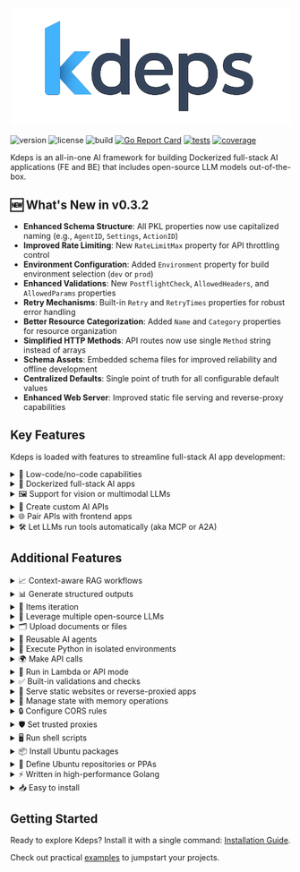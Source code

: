 <p align="center">
  <img src="./docs/public/logo.png" width="500" />
</p>

![version](https://img.shields.io/github/v/tag/kdeps/kdeps?style=flat-square&label=version)
![license](https://img.shields.io/github/license/kdeps/kdeps?style=flat-square)
![build](https://img.shields.io/github/actions/workflow/status/kdeps/kdeps/build-test.yml?branch=main&style=flat-square)
[![Go Report Card](https://goreportcard.com/badge/github.com/kdeps/kdeps)](https://goreportcard.com/report/github.com/kdeps/kdeps)
[![tests](https://img.shields.io/endpoint?style=flat-square&url=https://gist.githubusercontent.com/jjuliano/ce695f832cd51d014ae6d37353311c59/raw/kdeps-go-tests.json)](https://github.com/kdeps/kdeps/actions/workflows/build-test.yml)
[![coverage](https://img.shields.io/endpoint?style=flat-square&url=https://gist.githubusercontent.com/jjuliano/ce695f832cd51d014ae6d37353311c59/raw/kdeps-go-coverage.json)](https://github.com/kdeps/kdeps/actions/workflows/build-test.yml)

Kdeps is an all-in-one AI framework for building Dockerized full-stack AI applications (FE and BE) that includes
open-source LLM models out-of-the-box.

## 🆕 What's New in v0.3.2

- **Enhanced Schema Structure**: All PKL properties now use capitalized naming (e.g., `AgentID`, `Settings`, `ActionID`)
- **Improved Rate Limiting**: New `RateLimitMax` property for API throttling control
- **Environment Configuration**: Added `Environment` property for build environment selection (`dev` or `prod`)
- **Enhanced Validations**: New `PostflightCheck`, `AllowedHeaders`, and `AllowedParams` properties
- **Retry Mechanisms**: Built-in `Retry` and `RetryTimes` properties for robust error handling
- **Better Resource Categorization**: Added `Name` and `Category` properties for resource organization
- **Simplified HTTP Methods**: API routes now use single `Method` string instead of arrays
- **Schema Assets**: Embedded schema files for improved reliability and offline development
- **Centralized Defaults**: Single point of truth for all configurable default values
- **Enhanced Web Server**: Improved static file serving and reverse-proxy capabilities

## Key Features

Kdeps is loaded with features to streamline full-stack AI app development:

<details>
  <summary>🧩 Low-code/no-code capabilities</summary>
  Build <a href="https://kdeps.com/getting-started/configuration/workflow.html">operational full-stack AI apps</a>, enabling accessible development for non-technical users.

```pkl
// workflow.pkl
amends "package://schema.kdeps.com/core@0.3.2#/Workflow.pkl"

AgentID = "ticketResolutionAgent"
Description = "Automates customer support ticket resolution with LLM responses."
Version = "1.0.0"
TargetActionID = "responseResource"
Settings {
  RateLimitMax = 100
  Environment = "dev"
  APIServerMode = true
  APIServer {
    HostIP = "127.0.0.1"
    PortNum = 3000
    Routes {
      new { 
        Path = "/api/v1/ticket"
        Methods { "POST" }
        ActionID = "responseResource"
      }
    }
    CORS { 
      EnableCORS = true
      AllowOrigins { "http://localhost:8080" }
    }
  }
  AgentSettings {
    Timezone = "Etc/UTC"
    Models { "llama3.2:1b" }
    OllamaTagVersion = "0.8.0"
  }
}
```

```pkl
// resources/fetch_data.pkl
amends "package://schema.kdeps.com/core@0.3.2#/Resource.pkl"

ActionID = "httpFetchResource"
Name = "CRM Fetch"
Description = "Fetches ticket data via CRM API."
Category = "integration"
Run {
  RestrictToHTTPMethods { "POST" }
  RestrictToRoutes { "/api/v1/ticket" }
  AllowedHeaders { "Authorization"; "Content-Type" }
  AllowedParams { "ticket_id" }
  PreflightCheck {
    Validations { "request.data().ticket_id" != "" }
    Retry = true
    RetryTimes = 3
  }
  HTTPClient {
    Method = "GET"
    URL = "https://crm.example.com/api/ticket/request.data().ticket_id"
    Headers { ["Authorization"] = "Bearer \(session.getRecord('crm_token'))" }
    TimeoutDuration = 30.s
  }
}
```

```pkl
// resources/llm.pkl
amends "package://schema.kdeps.com/core@0.3.2#/Resource.pkl"

ActionID = "llmResource"
Name = "LLM Ticket Response"
Description = "Generates responses for customer tickets."
Category = "ai"
Requires { "httpFetchResource" }
Run {
  RestrictToHTTPMethods { "POST" }
  RestrictToRoutes { "/api/v1/ticket" }
  PreflightCheck {
    Validations { "\(request.data().query)" != "" }
    Retry = false
    RetryTimes = 1
  }
  PostflightCheck {
    Validations { "llm.response('llmResource').response_text" != "" }
    Retry = true
    RetryTimes = 2
  }
  Chat {
    Model = "llama3.2:1b"
    Role = "assistant"
    Prompt = "Provide a professional response to the customer query: \(request.data().query)"
    Scenario {
      new { Role = "system"; Prompt = "You are a customer support assistant. Be polite and concise." }
      new { Role = "system"; Prompt = "Ticket data: \(client.responseBody("httpFetchResource"))" }
    }
    JSONResponse = true
    JSONResponseKeys { "response_text" }
    TimeoutDuration = 60.s
  }
}
```

```pkl
// resources/response.pkl
amends "package://schema.kdeps.com/core@0.3.2#/Resource.pkl"

ActionID = "responseResource"
Name = "API Response"
Description = "Returns ticket resolution response."
Category = "output"
Requires { "llmResource" }
Run {
  RestrictToHTTPMethods { "POST" }
  RestrictToRoutes { "/api/v1/ticket" }
  APIResponse {
    Success = true
    Response {
      Data { llm.response('llmResource') }
    }
    Meta { 
      Headers { ["Content-Type"] = "application/json" }
    }
  }
}
```
</details>

<details>
  <summary>🐳 Dockerized full-stack AI apps</summary>
  Build applications with <a href="https://kdeps.com/getting-started/introduction/quickstart.html#quickstart">batteries included</a> for seamless development and deployment, as detailed in the <a href="https://kdeps.com/getting-started/configuration/workflow.html#ai-agent-settings">AI agent settings</a>.

```pkl
# Creating a Docker image of the kdeps AI agent is easy!
# First, package the AI agent project.
$ kdeps package tickets-ai/
INFO kdeps package created package-file=tickets-ai-1.0.0.kdeps
# Then build a docker image and run.
$ kdeps run tickets-ai-1.0.0.kdeps
# It also creates a Docker compose configuration file.
```

```pkl
# docker-compose.yml
version: '3.8'
services:
  kdeps-tickets-ai-cpu:
    image: kdeps-tickets-ai:1.0.0
    ports:
      - "127.0.0.1:3000"
    restart: on-failure
    volumes:
      - ollama:/root/.ollama
      - kdeps:/.kdeps
volumes:
  ollama:
    external:
      name: ollama
  kdeps:
    external:
      name: kdeps
```
</details>

<details>
  <summary>🖼️ Support for vision or multimodal LLMs</summary>
  Process text, images, and other data types in a single workflow with <a href="https://kdeps.com/getting-started/resources/multimodal.html">vision or multimodal LLMs</a>.

```pkl
// workflow.pkl
amends "package://schema.kdeps.com/core@0.3.2#/Workflow.pkl"

AgentID = "visualTicketAnalyzer"
Description = "Analyzes images in support tickets for defects using a vision model."
Version = "1.0.0"
TargetActionID = "responseResource"
Settings {
  RateLimitMax = 50
  Environment = "dev"
  APIServerMode = true
  APIServer {
    HostIP = "127.0.0.1"
    PortNum = 3000
    Routes {
      new { 
        Path = "/api/v1/visual-ticket"
        Methods { "POST" }
        ActionID = "responseResource"
      }
    }
    CORS { 
      EnableCORS = true
      AllowOrigins { "http://localhost:8080" }
    }
  }
  AgentSettings {
    Timezone = "Etc/UTC"
    Models { "llama3.2-vision" }
    OllamaTagVersion = "0.8.0"
  }
}
```

```pkl
// resources/fetch_data.pkl
amends "package://schema.kdeps.com/core@0.3.2#/Resource.pkl"

ActionID = "httpFetchResource"
Name = "CRM Fetch"
Description = "Fetches ticket data via CRM API."
Category = "integration"
Run {
  RestrictToHTTPMethods { "POST" }
  RestrictToRoutes { "/api/v1/visual-ticket" }
  AllowedParams { "ticket_id" }
  PreflightCheck {
    Validations { "request.data().ticket_id" != "" }
    Retry = true
    RetryTimes = 3
  }
  HTTPClient {
    Method = "GET"
    URL = "https://crm.example.com/api/ticket/request.data().ticket_id"
    Headers { ["Authorization"] = "Bearer \(session.getRecord('crm_token'))" }
    TimeoutDuration = 30.s
  }
}
```

```pkl
// resources/llm.pkl
amends "package://schema.kdeps.com/core@0.3.2#/Resource.pkl"

ActionID = "llmResource"
Name = "Visual Defect Analyzer"
Description = "Analyzes ticket images for defects."
Category = "ai"
Requires { "httpFetchResource" }
Run {
  RestrictToHTTPMethods { "POST" }
  RestrictToRoutes { "/api/v1/visual-ticket" }
  AllowedHeaders { "Content-Type" }
  PreflightCheck {
    Validations { "request.filecount()" > 0 }
    Retry = false
    RetryTimes = 1
  }
  PostflightCheck {
    Validations { "llm.response('llmResource').defect_description" != "" }
    Retry = true
    RetryTimes = 2
  }
  Chat {
    Model = "llama3.2-vision"
    Role = "assistant"
    Prompt = "Analyze the image for product defects and describe any issues found."
    Files { request.files()[0] }
    Scenario {
      new { Role = "system"; Prompt = "You are a support assistant specializing in visual defect detection." }
      new { Role = "system"; Prompt = "Ticket data: \(client.responseBody("httpFetchResource"))" }
    }
    JSONResponse = true
    JSONResponseKeys { "defect_description"; "severity" }
    TimeoutDuration = 60.s
  }
}
```

```pkl
// resources/response.pkl
amends "package://schema.kdeps.com/core@0.3.2#/Resource.pkl"

ActionID = "responseResource"
Name = "API Response"
Description = "Returns defect analysis result."
Category = "output"
Requires { "llmResource" }
Run {
  RestrictToHTTPMethods { "POST" }
  RestrictToRoutes { "/api/v1/visual-ticket" }
  APIResponse {
    Success = true
    Response {
      Data { llm.response('llmResource') }
    }
    Meta { 
      Headers { ["Content-Type"] = "application/json" }
    }
  }
}
```
</details>

<details>
  <summary>🔌 Create custom AI APIs</summary>
  Serve <a href="https://kdeps.com/getting-started/configuration/workflow.html#llm-models">open-source LLMs</a> through custom <a href="https://kdeps.com/getting-started/configuration/workflow.html#api-server-settings">AI APIs</a> for robust AI-driven applications.
</details>

<details>
  <summary>🌐 Pair APIs with frontend apps</summary>
  Integrate with frontend apps like Streamlit, NodeJS, and more for interactive AI-driven user interfaces, as outlined in <a href="https://kdeps.com/getting-started/configuration/workflow.html#web-server-settings">web server settings</a>.

```pkl
// workflow.pkl
amends "package://schema.kdeps.com/core@0.3.2#/Workflow.pkl"

AgentID = "frontendAIApp"
Description = "Pairs an AI API with a Streamlit frontend for text summarization."
Version = "1.0.0"
TargetActionID = "responseResource"
Settings {
  RateLimitMax = 200
  Environment = "dev"
  APIServerMode = true
  WebServerMode = true
  APIServer {
    HostIP = "127.0.0.1"
    PortNum = 3000
    Routes {
      new { 
        Path = "/api/v1/summarize"
        Methods { "POST" }
        ActionID = "responseResource"
      }
    }
  }
  WebServer {
    HostIP = "127.0.0.1"
    PortNum = 8501
    Routes {
      new {
        Path = "/app"
        PublicPath = "/fe/1.0.0/web/"
        ServerType = "app"
        AppPort = 8501
        Command = "streamlit run app.py"
      }
    }
  }
  AgentSettings {
    Timezone = "Etc/UTC"
    PythonPackages { "streamlit" }
    Models { "llama3.2:1b" }
    OllamaTagVersion = "0.8.0"
  }
}
```

```pkl
// data/fe/web/app.py (Streamlit frontend)
import streamlit as st
import requests

st.title("Text Summarizer")
text = st.text_area("Enter text to summarize")
if st.button("Summarize"):
  response = requests.post("http://localhost:3000/api/v1/summarize", json={"text": text})
  if response.ok:
    st.write(response.json()['response']['data']['summary'])
  else:
    st.error("Error summarizing text")
```

```pkl
// resources/llm.pkl
amends "package://schema.kdeps.com/core@0.3.2#/Resource.pkl"

ActionID = "llmResource"
Name = "Text Summarizer"
Description = "Summarizes input text using an LLM."
Category = "ai"
Run {
  RestrictToHTTPMethods { "POST" }
  RestrictToRoutes { "/api/v1/summarize" }
  AllowedParams { "text" }
  PreflightCheck {
    Validations { "\(request.data().text)" != "" }
    Retry = false
    RetryTimes = 1
  }
  Chat {
    Model = "llama3.2:1b"
    Role = "assistant"
    Prompt = "Summarize this text in 50 words or less: \(request.data().text)"
    JSONResponse = true
    JSONResponseKeys { "summary" }
    TimeoutDuration = 60.s
  }
}
```
</details>

<details>
  <summary>🛠️ Let LLMs run tools automatically (aka MCP or A2A)</summary>
  Enhance functionality through scripts and sequential tool pipelines with <a href="https://kdeps.com/getting-started/resources/llm.html#tools-configuration">external tools and chained tool workflows</a>.

```pkl
// workflow.pkl
amends "package://schema.kdeps.com/core@0.3.2#/Workflow.pkl"

AgentID = "toolChainingAgent"
Description = "Uses LLM to query a database and generate a report via tools."
Version = "1.0.0"
TargetActionID = "responseResource"
Settings {
  RateLimitMax = 50
  Environment = "dev"
  APIServerMode = true
  APIServer {
    HostIP = "127.0.0.1"
    PortNum = 3000
    Routes {
      new { 
        Path = "/api/v1/report"
        Methods { "POST" }
        ActionID = "responseResource"
      }
    }
  }
  AgentSettings {
    Timezone = "Etc/UTC"
    Models { "llama3.2:1b" }
    OllamaTagVersion = "0.8.0"
  }
}
```

```pkl
// resources/llm.pkl
amends "package://schema.kdeps.com/core@0.3.2#/Resource.pkl"

ActionID = "llmResource"
Name = "Report Generator"
Description = "Generates a report using a database query tool."
Category = "analytics"
Run {
  RestrictToHTTPMethods { "POST" }
  RestrictToRoutes { "/api/v1/report" }
  AllowedParams { "date_range" }
  PreflightCheck {
    Validations { "\(request.params("date_range"))" != "" }
    Retry = false
    RetryTimes = 1
  }
  Chat {
    Model = "llama3.2:1b"
    Role = "assistant"
    Prompt = "Generate a sales report based on database query results. Date range: \(request.params("date_range"))"
    Tools {
      new {
        Name = "query_sales_db"
        Script = data.filepath('tools/1.0.0', 'query_sales.py')
        Description = "Queries the sales database for recent transactions"
        Parameters {
          ["date_range"] { Required = true; Type = "string"; Description = "Date range for query (e.g., '2025-01-01:2025-05-01')" }
        }
      }
    }
    JSONResponse = true
    JSONResponseKeys { "report" }
    TimeoutDuration = 60.s
  }
}
```

```pkl
// data/tools/query_sales.py
import sqlite3
import sys

def query_sales(date_range):
  start, end = date_range.split(':')
  conn = sqlite3.connect('sales.db')
  cursor = conn.execute("SELECT * FROM transactions WHERE date BETWEEN ? AND ?", (start, end))
  results = cursor.fetchall()
  conn.close()
  return results

print(query_sales(sys.argv[1]))
```
</details>

## Additional Features

<details>
  <summary>📈 Context-aware RAG workflows</summary>
  Enable accurate, knowledge-intensive tasks with <a href="https://kdeps.com/getting-started/resources/kartographer.html">RAG workflows</a>.
</details>

<details>
  <summary>📊 Generate structured outputs</summary>
  Create consistent, machine-readable responses from LLMs, as described in the <a href="https://kdeps.com/getting-started/resources/llm.html#chat-block">chat block documentation</a>.

```pkl
// workflow.pkl
amends "package://schema.kdeps.com/core@0.3.2#/Workflow.pkl"

AgentID = "structuredOutputAgent"
Description = "Generates structured JSON responses from LLM."
Version = "1.0.0"
TargetActionID = "responseResource"
Settings {
  RateLimitMax = 100
  Environment = "dev"
  APIServerMode = true
  APIServer {
    HostIP = "127.0.0.1"
    PortNum = 3000
    Routes {
      new { 
        Path = "/api/v1/structured"
        Methods { "POST" }
        ActionID = "responseResource"
      }
    }
  }
  AgentSettings {
    Timezone = "Etc/UTC"
    Models { "llama3.2:1b" }
    OllamaTagVersion = "0.8.0"
  }
}
```

```pkl
// resources/llm.pkl
amends "package://schema.kdeps.com/core@0.3.2#/Resource.pkl"

ActionID = "llmResource"
Name = "Structured Response Generator"
Description = "Generates structured JSON output."
Category = "analytics"
Run {
  RestrictToHTTPMethods { "POST" }
  RestrictToRoutes { "/api/v1/structured" }
  AllowedParams { "text" }
  PreflightCheck {
    Validations { "\(request.data().text)" != "" }
    Retry = false
    RetryTimes = 1
  }
  Chat {
    Model = "llama3.2:1b"
    Role = "assistant"
    Prompt = "Analyze this text and return a structured response: \(request.data().text)"
    JSONResponse = true
    JSONResponseKeys { "summary"; "keywords" }
    TimeoutDuration = 60.s
  }
}
```
</details>

<details>
  <summary>🔄 Items iteration</summary>
  Iterate over multiple items in a resource to process them sequentially, using <a href="https://kdeps.com/getting-started/resources/items.html">items iteration</a> with `item.current()`, `item.prev()`, and `item.next()`.

```pkl
// workflow.pkl
amends "package://schema.kdeps.com/core@0.3.2#/Workflow.pkl"

AgentID = "mtvScenarioGenerator"
Description = "Generates MTV video scenarios based on song lyrics."
Version = "1.0.0"
TargetActionID = "responseResource"
Settings {
  RateLimitMax = 100
  Environment = "dev"
  APIServerMode = true
  APIServer {
    HostIP = "127.0.0.1"
    PortNum = 3000
    Routes {
      new { 
        Path = "/api/v1/mtv-scenarios"
        Methods { "GET" }
        ActionID = "responseResource"
      }
    }
    CORS { 
      EnableCORS = true
      AllowOrigins { "http://localhost:8080" }
    }
  }
  AgentSettings {
    Timezone = "Etc/UTC"
    Models { "llama3.2:1b" }
    OllamaTagVersion = "0.8.0"
  }
}
```

```pkl
// resources/llm.pkl
amends "package://schema.kdeps.com/core@0.3.2#/Resource.pkl"

ActionID = "llmResource"
Name = "MTV Scenario Generator"
Description = "Generates MTV video scenarios for song lyrics."
Category = "ai"
Items {
  "A long, long time ago"
  "I can still remember"
  "How that music used to make me smile"
  "And I knew if I had my chance"
}
Run {
  RestrictToHTTPMethods { "GET" }
  RestrictToRoutes { "/api/v1/mtv-scenarios" }
  SkipCondition {
    item.current() == "And I knew if I had my chance" // Skip this lyric
  }
  Chat {
    Model = "llama3.2:1b"
    Role = "assistant"
    Prompt = """
    Based on the lyric \(item.current()) from the song "American Pie," generate a suitable scenario for an MTV music video. The scenario should include a vivid setting, key visual elements, and a mood that matches the lyric's tone.
    """
    Scenario {
      new { Role = "system"; Prompt = "You are a creative director specializing in music video production." }
    }
    JSONResponse = true
    JSONResponseKeys { "setting"; "visual_elements"; "mood" }
    TimeoutDuration = 60.s
  }
}
```

```pkl
// resources/response.pkl
amends "package://schema.kdeps.com/core@0.3.2#/Resource.pkl"

ActionID = "responseResource"
Name = "API Response"
Description = "Returns MTV video scenarios."
Category = "output"
Requires { "llmResource" }
Run {
  RestrictToHTTPMethods { "GET" }
  RestrictToRoutes { "/api/v1/mtv-scenarios" }
  APIResponse {
    Success = true
    Response {
      Data { llm.response('llmResource') }
    }
    Meta { 
      Headers { ["Content-Type"] = "application/json" }
    }
  }
}
```
</details>

<details>
  <summary>🤖 Leverage multiple open-source LLMs</summary>
  Use LLMs from <a href="https://kdeps.com/getting-started/configuration/workflow.html#llm-models">Ollama</a> and <a href="https://github.com/kdeps/examples/tree/main/huggingface_imagegen_api">Huggingface</a> for diverse AI capabilities.

```pkl
// workflow.pkl
amends "package://schema.kdeps.com/core@0.3.2#/Workflow.pkl"

AgentSettings {
  Models {
    "tinydolphin"
    "llama3.3"
    "llama3.2-vision"
    "llama3.2:1b"
    "mistral"
    "gemma"
  }
}
```
</details>

<details>
  <summary>🗂️ Upload documents or files</summary>
  Process documents for LLM analysis, ideal for document analysis tasks, as shown in the <a href="https://kdeps.com/getting-started/tutorials/files.html">file upload tutorial</a>.

```pkl
// workflow.pkl
amends "package://schema.kdeps.com/core@0.3.2#/Workflow.pkl"

AgentID = "docAnalysisAgent"
Description = "Analyzes uploaded documents with LLM."
Version = "1.0.0"
TargetActionID = "responseResource"
Settings {
  RateLimitMax = 100
  Environment = "dev"
  APIServerMode = true
  APIServer {
    HostIP = "127.0.0.1"
    PortNum = 3000
    Routes {
      new { 
        Path = "/api/v1/doc-analyze"
        Methods { "POST" }
        ActionID = "responseResource"
      }
    }
  }
  AgentSettings {
    Timezone = "Etc/UTC"
    Models { "llama3.2-vision" }
    OllamaTagVersion = "0.8.0"
  }
}
```

```pkl
// resources/llm.pkl
amends "package://schema.kdeps.com/core@0.3.2#/Resource.pkl"

ActionID = "llmResource"
Name = "Document Analyzer"
Description = "Extracts text from uploaded documents."
Category = "ai"
Run {
  RestrictToHTTPMethods { "POST" }
  RestrictToRoutes { "/api/v1/doc-analyze" }
  PreflightCheck {
    Validations { "request.filecount()" > 0 }
    Retry = false
    RetryTimes = 1
  }
  Chat {
    Model = "llama3.2-vision"
    Role = "assistant"
    Prompt = "Extract key information from this document."
    Files { request.files()[0] }
    JSONResponse = true
    JSONResponseKeys { "key_info" }
    TimeoutDuration = 60.s
  }
}
```
</details>

<details>
  <summary>🔄 Reusable AI agents</summary>
  Create flexible workflows with <a href="https://kdeps.com/getting-started/resources/remix.html">reusable AI agents</a>.

```pkl
// workflow.pkl
amends "package://schema.kdeps.com/core@0.3.2#/Workflow.pkl"

AgentID = "docAnalysisAgent"
Description = "Analyzes uploaded documents with LLM."
Version = "1.0.0"
TargetActionID = "responseResource"
Workflows { "@ticketResolutionAgent" }
Settings {
  RateLimitMax = 100
  Environment = "dev"
  APIServerMode = true
  APIServer {
    HostIP = "127.0.0.1"
    PortNum = 3000
    Routes {
      new { 
        Path = "/api/v1/doc-analyze"
        Methods { "POST" }
        ActionID = "responseResource"
      }
    }
  }
  AgentSettings {
    Timezone = "Etc/UTC"
    Models { "llama3.2-vision" }
    OllamaTagVersion = "0.8.0"
  }
}
```

```pkl
// resources/response.pkl
amends "package://schema.kdeps.com/core@0.3.2#/Resource.pkl"

ActionID = "responseResource"
Name = "API Response"
Description = "Returns defect analysis result."
Category = "output"
Requires {
  "llmResource"
  "@ticketResolutionAgent/llmResource:1.0.0"
}
Run {
  RestrictToHTTPMethods { "POST" }
  RestrictToRoutes { "/api/v1/doc-analyze" }
  APIResponse {
    Success = true
    Response {
      Data {
        llm.response("llmResource")
        llm.response('@ticketResolutionAgent/llmResource:1.0.0')
      }
    }
    Meta { 
      Headers { ["Content-Type"] = "application/json" }
    }
  }
}
```
</details>

<details>
  <summary>🐍 Execute Python in isolated environments</summary>
  Run Python code securely using <a href="https://kdeps.com/getting-started/resources/python.html">Anaconda</a> in isolated environments.

```pkl
// resources/python.pkl
amends "package://schema.kdeps.com/core@0.3.2#/Resource.pkl"

ActionID = "pythonResource"
Name = "Data Formatter"
Description = "Formats extracted data for storage."
Run {
  RestrictToHTTPMethods { "POST" }
  RestrictToRoutes { "/api/v1/scan-document" }
  Python {
    Script = """
import pandas as pd

def format_data(data):
  df = pd.DataFrame([data])
  return df.to_json()

print(format_data(\(llm.response('llmResource'))))
"""
    TimeoutDuration = 60.s
  }
}
```
</details>

<details>
  <summary>🌍 Make API calls</summary>
  Perform API calls directly from configuration, as detailed in the <a href="https://kdeps.com/getting-started/resources/client.html">client documentation</a>.

```pkl
// resources/http_client.pkl
amends "package://schema.kdeps.com/core@0.3.2#/Resource.pkl"

ActionID = "httpResource"
Name = "DMS Submission"
Description = "Submits extracted data to document management system."
Run {
  RestrictToHTTPMethods { "POST" }
  RestrictToRoutes { "/api/v1/scan-document" }
  HTTPClient {
    Method = "POST"
    URL = "https://dms.example.com/api/documents"
    Data { python.stdout('pythonResource') }
    Headers { ["Authorization"] = "Bearer \(session.getRecord('dms_token'))" }
    TimeoutDuration = 30.s
  }
}
```
</details>

<details>
  <summary>🚀 Run in Lambda or API mode</summary>
  Operate in <a href="https://kdeps.com/getting-started/configuration/workflow.html#lambda-mode">Lambda mode</a> or <a href="https://kdeps.com/getting-started/configuration/workflow.html#api-server-settings">API mode</a> for flexible deployment.
</details>

<details>
  <summary>✅ Built-in validations and checks</summary>
  Utilize <a href="https://kdeps.com/getting-started/resources/api-request-validations.html#api-request-validations">API request validations</a>, <a href="https://kdeps.com/getting-started/resources/validations.html">custom validation checks</a>, and <a href="https://kdeps.com/getting-started/resources/skip.html">skip conditions</a> for robust workflows.

```pkl
RestrictToHTTPMethods { "POST" }
RestrictToRoutes { "/api/v1/scan-document" }
PreflightCheck {
  Validations { request.filetype('document') == "image/jpeg" }
}
SkipCondition { request.data().query.length < 5 }
```
</details>

<details>
  <summary>📁 Serve static websites or reverse-proxied apps</summary>
  Host <a href="https://kdeps.com/getting-started/configuration/workflow.html#static-file-serving">static websites</a> or <a href="https://kdeps.com/getting-started/configuration/workflow.html#reverse-proxying">reverse-proxied apps</a> directly.

```pkl
// workflow.pkl
amends "package://schema.kdeps.com/core@0.3.2#/Workflow.pkl"

AgentID = "frontendAIApp"
Description = "Pairs an AI API with a Streamlit frontend for text summarization."
Version = "1.0.0"
TargetActionID = "responseResource"
Settings {
  RateLimitMax = 200
  Environment = "dev"
  APIServerMode = true
  WebServerMode = true
  APIServer {
    HostIP = "127.0.0.1"
    PortNum = 3000
    Routes {
      new { 
        Path = "/api/v1/summarize"
        Methods { "POST" }
        ActionID = "responseResource"
      }
    }
  }
  WebServer {
    HostIP = "127.0.0.1"
    PortNum = 8501
    Routes {
      new {
        Path = "/app"
        ServerType = "app"
        AppPort = 8501
        Command = "streamlit run app.py"
      }
    }
  }
  AgentSettings {
    Timezone = "Etc/UTC"
    PythonPackages { "streamlit" }
    Models { "llama3.2:1b" }
    OllamaTagVersion = "0.8.0"
  }
}
```
</details>

<details>
  <summary>💾 Manage state with memory operations</summary>
  Store, retrieve, and clear persistent data using <a href="https://kdeps.com/getting-started/resources/memory.html">memory operations</a>.

```pkl
expr {
  memory.setRecord('user_data', request.data().data)
}
local user_data = memory.getRecord('user_data')
```
</details>

<details>
  <summary>🔒 Configure CORS rules</summary>
  Set <a href="https://kdeps.com/getting-started/configuration/workflow.html#cors-configuration">CORS rules</a> directly in the workflow for secure API access.

```pkl
// workflow.pkl
amends "package://schema.kdeps.com/core@0.3.2#/Workflow.pkl"

Settings {
  APIServer {
    CORS {
      EnableCORS = true
      AllowOrigins { "https://example.com" }
      AllowMethods { "GET"; "POST" }
    }
  }
}
```
</details>

<details>
  <summary>🛡️ Set trusted proxies</summary>
  Enhance API and frontend security with <a href="https://kdeps.com/getting-started/configuration/workflow.html#trustedproxies">trusted proxies</a>.

```pkl
// workflow.pkl
amends "package://schema.kdeps.com/core@0.3.2#/Workflow.pkl"

Settings {
  APIServerMode = true
  APIServer {
    HostIP = "127.0.0.1"
    PortNum = 3000
    Routes {
      new { 
        Path = "/api/v1/proxy"
        Methods { "GET" }
        ActionID = "responseResource"
      }
    }
    TrustedProxies { "192.168.1.1"; "10.0.0.0/8" }
  }
}
```
</details>

<details>
  <summary>🖥️ Run shell scripts</summary>
  Execute <a href="https://kdeps.com/getting-started/resources/exec.html">shell scripts</a> seamlessly within workflows.

```pkl
// resources/exec.pkl
amends "package://schema.kdeps.com/core@0.3.2#/Resource.pkl"

ActionID = "execResource"
Name = "Shell Script Runner"
Description = "Runs a shell script."
Run {
  Exec {
    Command = """
echo "Processing request at $(date)"
"""
    TimeoutDuration = 60.s
  }
}
```
</details>

<details>
  <summary>📦 Install Ubuntu packages</summary>
  Install <a href="https://kdeps.com/getting-started/configuration/workflow.html#ubuntu-packages">Ubuntu packages</a> via configuration for customized environments.

```pkl
// workflow.pkl
amends "package://schema.kdeps.com/core@0.3.2#/Workflow.pkl"

Settings {
  AgentSettings {
    Timezone = "Etc/UTC"
    Packages {
      "tesseract-ocr"
      "poppler-utils"
      "npm"
      "ffmpeg"
    }
    OllamaTagVersion = "0.8.0"
  }
}
```
</details>

<details>
  <summary>📜 Define Ubuntu repositories or PPAs</summary>
  Configure <a href="https://kdeps.com/getting-started/configuration/workflow.html#ubuntu-repositories">Ubuntu repositories or PPAs</a> for additional package sources.

```pkl
// workflow.pkl
amends "package://schema.kdeps.com/core@0.3.2#/Workflow.pkl"

Settings {
  AgentSettings {
    Repositories {
      "ppa:alex-p/tesseract-ocr-devel"
    }
  }
}
```
</details>

<details>
  <summary>⚡ Written in high-performance Golang</summary>
  Benefit from the speed and efficiency of Golang for high-performance applications.
</details>

<details>
  <summary>📥 Easy to install</summary>
  Install and use Kdeps with a single command, as outlined in the <a href="https://kdeps.com/getting-started/introduction/installation.html">installation guide</a>.

```shell
# On macOS
brew install kdeps/tap/kdeps
# Windows, Linux, and macOS
curl -LsSf https://raw.githubusercontent.com/kdeps/kdeps/refs/heads/main/install.sh | sh
```
</details>

## Getting Started

Ready to explore Kdeps? Install it with a single command: [Installation Guide](https://kdeps.com/getting-started/introduction/installation.html).

Check out practical [examples](https://github.com/kdeps/examples) to jumpstart your projects.
